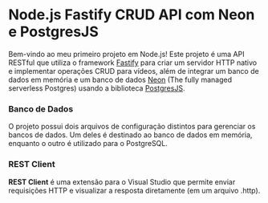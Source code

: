 # Node.js Fastify CRUD API com Neon e PostgresJS

Bem-vindo ao meu primeiro projeto em Node.js! Este projeto é uma API RESTful que utiliza o framework [Fastify](https://www.fastify.io/) para criar um servidor HTTP nativo e implementar operações CRUD para vídeos, além de integrar um banco de dados em memória e um banco de dados [Neon]([https://www.fastify.io/](https://neon.tech/)) (The fully managed serverless Postgres) usando a biblioteca [PostgresJS](https://github.com/porsager/postgres).

### Banco de Dados

O projeto possui dois arquivos de configuração distintos para gerenciar os bancos de dados. Um deles é destinado ao banco de dados em memória, enquanto o outro é utilizado para o PostgreSQL.

### REST Client

**REST Client** é uma extensão para o Visual Studio que permite enviar requisições HTTP e visualizar a resposta diretamente (em um arquivo .http).
